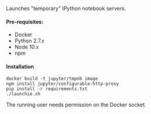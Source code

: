 Launches "temporary" IPython notebook servers.

#### Pre-requisites:

* Docker
* Python 2.7.x
* Node 10.x
* npm

#### Installation

```
docker build -t jupyter/tmpnb image
npm install jupyter/configurable-http-proxy
pip install -r requirements.txt
./launchie.sh
```

The running user needs permission on the Docker socket.
